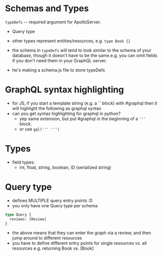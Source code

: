 # Schemas and Types

`typeDefs` -- required argument for ApolloServer.

- Query type
- other types represent entities/resources, e.g. `type Book {}`
- the schema in `typeDefs` will tend to look similar to the schema of your database, though it doesn't have to be the same.e.g. you can omit fields if you don't need them in your GraphQL server.

- he's making a schema.js file to store typeDefs

# GraphQL syntax highlighting

- for JS, if you start a template string (e.g. a `` block) with #graphql then it will highlight the following as graphql syntax
- can you get syntax highlighting for graphql in python?
  - yep same extension, but put #graphql in the beginning of a `'''` block.
  - or use `gql(''' ''')`

# Types

- field types:
  - int, float, string, boolean, ID (serialized string)

# Query type

- defines MULTIPLE query entry points :D
- you only have one Query type per schema

```graphql
type Query {
  reviews: [Review]
}
```

- the above means that they can enter the graph via a review, and then jump around to different resources
- you have to define different entry points for single resources vs. all resources e.g. returning Book vs. [Book]


